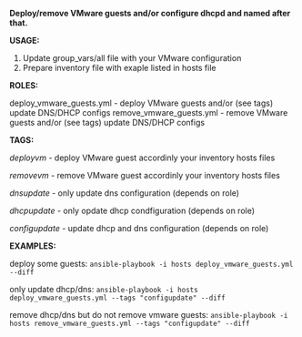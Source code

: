 **Deploy/remove VMware guests and/or configure dhcpd and named after that.**

**USAGE:**
1) Update group_vars/all file with your VMware configuration
2) Prepare inventory file with exaple listed in hosts file
 
**ROLES:**

deploy_vmware_guests.yml - deploy VMware guests and/or (see tags) update DNS/DHCP configs
remove_vmware_guests.yml - remove VMware guests and/or (see tags) update DNS/DHCP configs

**TAGS:**

_deployvm_ - deploy VMware guest accordinly your inventory hosts files

_removevm_ - remove VMware guest accordinly your inventory hosts files

_dnsupdate_ - only update dns configuration (depends on role)

_dhcpupdate_ - only opdate dhcp condfiguration (depends on role)

_configupdate_ - update dhcp and dns configuration (depends on role)


**EXAMPLES:**

deploy some guests: `ansible-playbook -i hosts deploy_vmware_guests.yml  --diff`

only update dhcp/dns: `ansible-playbook -i hosts deploy_vmware_guests.yml --tags "configupdate" --diff`

remove dhcp/dns but do not remove vmware guests: `ansible-playbook -i hosts remove_vmware_guests.yml --tags "configupdate" --diff`
